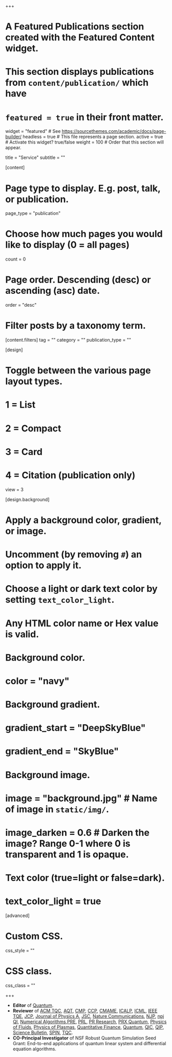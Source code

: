 +++
# A Featured Publications section created with the Featured Content widget.
# This section displays publications from `content/publication/` which have
# `featured = true` in their front matter.

widget = "featured"  # See https://sourcethemes.com/academic/docs/page-builder/
headless = true  # This file represents a page section.
active = true  # Activate this widget? true/false
weight = 100  # Order that this section will appear.

title = "Service"
subtitle = ""

[content]
  # Page type to display. E.g. post, talk, or publication.
  page_type = "publication"

  # Choose how much pages you would like to display (0 = all pages)
  count = 0

  # Page order. Descending (desc) or ascending (asc) date.
  order = "desc"

  # Filter posts by a taxonomy term.
  [content.filters]
    tag = ""
    category = ""
    publication_type = ""

[design]
  # Toggle between the various page layout types.
  #   1 = List
  #   2 = Compact
  #   3 = Card
  #   4 = Citation (publication only)
  view = 3

[design.background]
  # Apply a background color, gradient, or image.
  #   Uncomment (by removing `#`) an option to apply it.
  #   Choose a light or dark text color by setting `text_color_light`.
  #   Any HTML color name or Hex value is valid.

  # Background color.
  # color = "navy"

  # Background gradient.
  # gradient_start = "DeepSkyBlue"
  # gradient_end = "SkyBlue"

  # Background image.
  # image = "background.jpg"  # Name of image in `static/img/`.
  # image_darken = 0.6  # Darken the image? Range 0-1 where 0 is transparent and 1 is opaque.

  # Text color (true=light or false=dark).
  # text_color_light = true  

[advanced]
 # Custom CSS. 
 css_style = ""

 # CSS class.
 css_class = ""

+++

* **Editor** of [Quantum](https://quantum-journal.org/).
* **Reviewer** of [ACM TQC](https://dl.acm.org/journal/tqc), [AQT](https://onlinelibrary.wiley.com/journal/25119044), [CMP](https://www.springer.com/journal/220), [CCP](https://www.global-sci.com/cicp.html), [CMAME](https://www.journals.elsevier.com/computer-methods-in-applied-mechanics-and-engineering), [ICALP](https://icalp2023.cs.upb.de/), [ICML](https://icml.cc/), [IEEE TQE](https://tqe.ieee.org/), [JCP](https://www.journals.elsevier.com/journal-of-computational-physics), [Journal of Physics A](https://iopscience.iop.org/journal/1751-8121), [JSC](https://www.springer.com/journal/10915), [Nature Communications](https://www.nature.com/ncomms/), [NJP](https://iopscience.iop.org/journal/1367-2630), [npj QI](https://www.nature.com/npjqi/), [Numerical Algorithms](https://www.springer.com/journal/11075?gclid=EAIaIQobChMIte77693r6QIVmJOzCh0pFwLkEAAYASAAEgJStPD_BwE),[PRE](https://journals.aps.org/pre/), [PRL](https://journals.aps.org/prl/), [PR Research](https://journals.aps.org/prresearch/), [PRX Quantum](https://journals.aps.org/prxquantum/), [Physics of Fluids](https://aip.scitation.org/journal/phf), [Physics of Plasmas](https://aip.scitation.org/journal/php), [Quantitative Finance](https://www.tandfonline.com/journals/rquf20), [Quantum](https://quantum-journal.org/), [QIC](http://www.rintonpress.com/journals/qic/), [QIP](https://qipconference.org/), [Science Bulletin](https://www.journals.elsevier.com/science-bulletin), [SPIN](https://www.worldscientific.com/worldscinet/spin), [TQC](https://tqc2022-conference.iquist.illinois.edu/).
* **CO-Principal Investigator** of NSF Robust Quantum Simulation Seed Grant: End-to-end applications of quantum linear system and differential equation algorithms.


